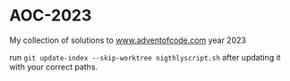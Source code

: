 # AOC-2023
My collection of solutions to www.adventofcode.com year 2023


run `git update-index --skip-worktree nigthlyscript.sh` after updating it with your correct paths.
